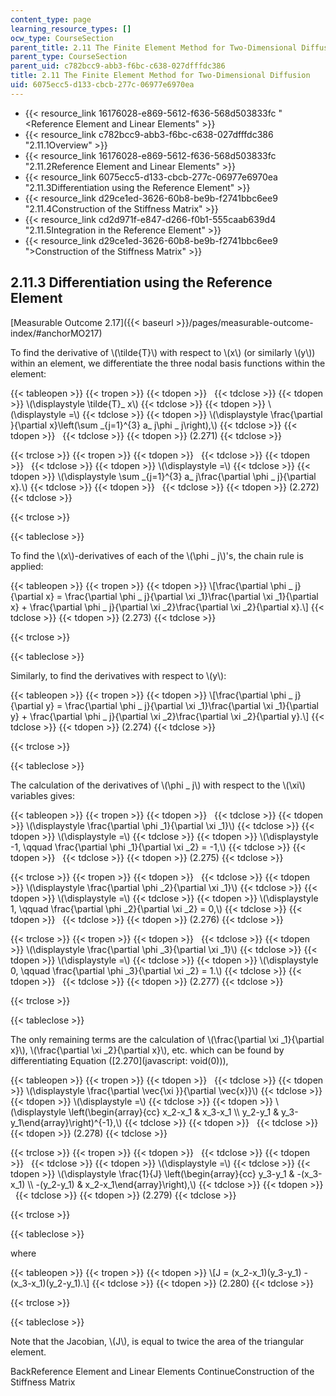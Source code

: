 ```yaml
---
content_type: page
learning_resource_types: []
ocw_type: CourseSection
parent_title: 2.11 The Finite Element Method for Two-Dimensional Diffusion
parent_type: CourseSection
parent_uid: c782bcc9-abb3-f6bc-c638-027dfffdc386
title: 2.11 The Finite Element Method for Two-Dimensional Diffusion
uid: 6075ecc5-d133-cbcb-277c-06977e6970ea
---
```


*   {{< resource_link 16176028-e869-5612-f636-568d503833fc "\<Reference Element and Linear Elements" >}}
*   {{< resource_link c782bcc9-abb3-f6bc-c638-027dfffdc386 "2.11.1Overview" >}}
*   {{< resource_link 16176028-e869-5612-f636-568d503833fc "2.11.2Reference Element and Linear Elements" >}}
*   {{< resource_link 6075ecc5-d133-cbcb-277c-06977e6970ea "2.11.3Differentiation using the Reference Element" >}}
*   {{< resource_link d29ce1ed-3626-60b8-be9b-f2741bbc6ee9 "2.11.4Construction of the Stiffness Matrix" >}}
*   {{< resource_link cd2d971f-e847-d266-f0b1-555caab639d4 "2.11.5Integration in the Reference Element" >}}
*   {{< resource_link d29ce1ed-3626-60b8-be9b-f2741bbc6ee9 "\>Construction of the Stiffness Matrix" >}}

2.11.3 Differentiation using the Reference Element
--------------------------------------------------

[Measurable Outcome 2.17]({{< baseurl >}}/pages/measurable-outcome-index/#anchorMO217)

To find the derivative of \\(\\tilde{T}\\) with respect to \\(x\\) (or similarly \\(y\\)) within an element, we differentiate the three nodal basis functions within the element:

{{< tableopen >}}
{{< tropen >}}
{{< tdopen >}}
 
{{< tdclose >}}
{{< tdopen >}}
\\(\\displaystyle \\tilde{T}\_ x\\)
{{< tdclose >}}
{{< tdopen >}}
\\(\\displaystyle =\\)
{{< tdclose >}}
{{< tdopen >}}
\\(\\displaystyle \\frac{\\partial }{\\partial x}\\left(\\sum \_{j=1}^{3} a\_ j\\phi \_ j\\right),\\)
{{< tdclose >}}
{{< tdopen >}}
 
{{< tdclose >}}
{{< tdopen >}}
(2.271)
{{< tdclose >}}

{{< trclose >}}
{{< tropen >}}
{{< tdopen >}}
 
{{< tdclose >}}
{{< tdopen >}}
 
{{< tdclose >}}
{{< tdopen >}}
\\(\\displaystyle =\\)
{{< tdclose >}}
{{< tdopen >}}
\\(\\displaystyle \\sum \_{j=1}^{3} a\_ j\\frac{\\partial \\phi \_ j}{\\partial x}.\\)
{{< tdclose >}}
{{< tdopen >}}
 
{{< tdclose >}}
{{< tdopen >}}
(2.272)
{{< tdclose >}}

{{< trclose >}}

{{< tableclose >}}

To find the \\(x\\)-derivatives of each of the \\(\\phi \_ j\\)'s, the chain rule is applied:

{{< tableopen >}}
{{< tropen >}}
{{< tdopen >}}
\\\[\\frac{\\partial \\phi \_ j}{\\partial x} = \\frac{\\partial \\phi \_ j}{\\partial \\xi \_1}\\frac{\\partial \\xi \_1}{\\partial x} + \\frac{\\partial \\phi \_ j}{\\partial \\xi \_2}\\frac{\\partial \\xi \_2}{\\partial x}.\\\]
{{< tdclose >}}
{{< tdopen >}}
(2.273)
{{< tdclose >}}

{{< trclose >}}

{{< tableclose >}}

Similarly, to find the derivatives with respect to \\(y\\):

{{< tableopen >}}
{{< tropen >}}
{{< tdopen >}}
\\\[\\frac{\\partial \\phi \_ j}{\\partial y} = \\frac{\\partial \\phi \_ j}{\\partial \\xi \_1}\\frac{\\partial \\xi \_1}{\\partial y} + \\frac{\\partial \\phi \_ j}{\\partial \\xi \_2}\\frac{\\partial \\xi \_2}{\\partial y}.\\\]
{{< tdclose >}}
{{< tdopen >}}
(2.274)
{{< tdclose >}}

{{< trclose >}}

{{< tableclose >}}

The calculation of the derivatives of \\(\\phi \_ j\\) with respect to the \\(\\xi\\) variables gives:

{{< tableopen >}}
{{< tropen >}}
{{< tdopen >}}
 
{{< tdclose >}}
{{< tdopen >}}
\\(\\displaystyle \\frac{\\partial \\phi \_1}{\\partial \\xi \_1}\\)
{{< tdclose >}}
{{< tdopen >}}
\\(\\displaystyle =\\)
{{< tdclose >}}
{{< tdopen >}}
\\(\\displaystyle -1, \\qquad \\frac{\\partial \\phi \_1}{\\partial \\xi \_2} = -1,\\)
{{< tdclose >}}
{{< tdopen >}}
 
{{< tdclose >}}
{{< tdopen >}}
(2.275)
{{< tdclose >}}

{{< trclose >}}
{{< tropen >}}
{{< tdopen >}}
 
{{< tdclose >}}
{{< tdopen >}}
\\(\\displaystyle \\frac{\\partial \\phi \_2}{\\partial \\xi \_1}\\)
{{< tdclose >}}
{{< tdopen >}}
\\(\\displaystyle =\\)
{{< tdclose >}}
{{< tdopen >}}
\\(\\displaystyle 1, \\qquad \\frac{\\partial \\phi \_2}{\\partial \\xi \_2} = 0,\\)
{{< tdclose >}}
{{< tdopen >}}
 
{{< tdclose >}}
{{< tdopen >}}
(2.276)
{{< tdclose >}}

{{< trclose >}}
{{< tropen >}}
{{< tdopen >}}
 
{{< tdclose >}}
{{< tdopen >}}
\\(\\displaystyle \\frac{\\partial \\phi \_3}{\\partial \\xi \_1}\\)
{{< tdclose >}}
{{< tdopen >}}
\\(\\displaystyle =\\)
{{< tdclose >}}
{{< tdopen >}}
\\(\\displaystyle 0, \\qquad \\frac{\\partial \\phi \_3}{\\partial \\xi \_2} = 1.\\)
{{< tdclose >}}
{{< tdopen >}}
 
{{< tdclose >}}
{{< tdopen >}}
(2.277)
{{< tdclose >}}

{{< trclose >}}

{{< tableclose >}}

The only remaining terms are the calculation of \\(\\frac{\\partial \\xi \_1}{\\partial x}\\), \\(\\frac{\\partial \\xi \_2}{\\partial x}\\), etc. which can be found by differentiating Equation ([2.270](javascript: void(0))),

{{< tableopen >}}
{{< tropen >}}
{{< tdopen >}}
 
{{< tdclose >}}
{{< tdopen >}}
\\(\\displaystyle \\frac{\\partial \\vec{\\xi }}{\\partial \\vec{x}}\\)
{{< tdclose >}}
{{< tdopen >}}
\\(\\displaystyle =\\)
{{< tdclose >}}
{{< tdopen >}}
\\(\\displaystyle \\left(\\begin{array}{cc} x\_2-x\_1 & x\_3-x\_1 \\\\ y\_2-y\_1 & y\_3-y\_1\\end{array}\\right)^{-1},\\)
{{< tdclose >}}
{{< tdopen >}}
 
{{< tdclose >}}
{{< tdopen >}}
(2.278)
{{< tdclose >}}

{{< trclose >}}
{{< tropen >}}
{{< tdopen >}}
 
{{< tdclose >}}
{{< tdopen >}}
 
{{< tdclose >}}
{{< tdopen >}}
\\(\\displaystyle =\\)
{{< tdclose >}}
{{< tdopen >}}
\\(\\displaystyle \\frac{1}{J} \\left(\\begin{array}{cc} y\_3-y\_1 & -(x\_3-x\_1) \\\\ -(y\_2-y\_1) & x\_2-x\_1\\end{array}\\right),\\)
{{< tdclose >}}
{{< tdopen >}}
 
{{< tdclose >}}
{{< tdopen >}}
(2.279)
{{< tdclose >}}

{{< trclose >}}

{{< tableclose >}}

where

{{< tableopen >}}
{{< tropen >}}
{{< tdopen >}}
\\\[J = (x\_2-x\_1)(y\_3-y\_1) - (x\_3-x\_1)(y\_2-y\_1).\\\]
{{< tdclose >}}
{{< tdopen >}}
(2.280)
{{< tdclose >}}

{{< trclose >}}

{{< tableclose >}}

Note that the Jacobian, \\(J\\), is equal to twice the area of the triangular element.

BackReference Element and Linear Elements ContinueConstruction of the Stiffness Matrix